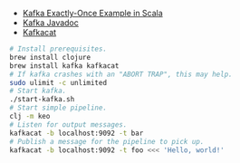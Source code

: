 * [Kafka Exactly-Once Example in Scala](https://github.com/simplesteph/kafka-0.11-examples/blob/master/src/main/scala/au/com/simplesteph/kafka/kafka0_11/demo/ExactlyOnceLowLevel.scala)
* [Kafka Javadoc](https://kafka.apache.org/0102/javadoc/overview-summary.html)
* [Kafkacat](https://github.com/edenhill/kafkacat)

```bash
# Install prerequisites.
brew install clojure
brew install kafka kafkacat
# If kafka crashes with an "ABORT TRAP", this may help.
sudo ulimit -c unlimited
# Start kafka.
./start-kafka.sh
# Start simple pipeline.
clj -m keo
# Listen for output messages.
kafkacat -b localhost:9092 -t bar
# Publish a message for the pipeline to pick up.
kafkacat -b localhost:9092 -t foo <<< 'Hello, world!'
```
